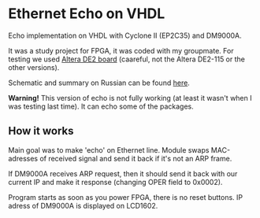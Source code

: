 # Ethernet Echo on VHDL
Echo implementation on VHDL with Cyclone II (EP2C35) and DM9000A. 

It was a study project for FPGA, it was coded with my groupmate. For testing we used [Altera DE2 board](https://www.terasic.com.tw/cgi-bin/page/archive.pl?Language=English&CategoryNo=183&No=30&PartNo=1#contents) (caareful, not the Altera DE2-115 or the other versions).

Schematic and summary on Russian can be found [here](https://disk.yandex.ru/d/-lgtGx38ATc5Hg).

__Warning!__ 
This version of echo is not fully working (at least it wasn't when I was testing last time). It can echo some of the packages.

## How it works

Main goal was to make 'echo' on Ethernet line. Module swaps MAC-adresses of received signal and send it back if it's not an ARP frame.

If DM9000A receives ARP request, then it should send it back with our current IP and make it response (changing OPER field to 0x0002).

Program starts as soon as you power FPGA, there is no reset buttons.
IP adress of DM9000A is displayed on LCD1602.